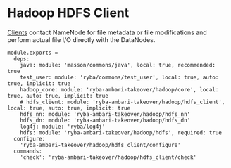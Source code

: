 
# Hadoop HDFS Client

[Clients][hdfs_client] contact NameNode for file metadata or file modifications
and perform actual file I/O directly with the DataNodes.

    module.exports =
      deps:
        java: module: 'masson/commons/java', local: true, recommended: true
        test_user: module: 'ryba/commons/test_user', local: true, auto: true, implicit: true
        hadoop_core: module: 'ryba-ambari-takeover/hadoop/core', local: true, auto: true, implicit: true
        # hdfs_client: module: 'ryba-ambari-takeover/hadoop/hdfs_client', local: true, auto: true, implicit: true
        hdfs_nn: module: 'ryba-ambari-takeover/hadoop/hdfs_nn'
        hdfs_dn: module: 'ryba-ambari-takeover/hadoop/hdfs_dn'
        log4j: module: 'ryba/log4j'
        hdfs: module: 'ryba-ambari-takeover/hadoop/hdfs', required: true
      configure:
        'ryba-ambari-takeover/hadoop/hdfs_client/configure'
      commands:
        'check': 'ryba-ambari-takeover/hadoop/hdfs_client/check'

[hdfs_client]: http://hadoop.apache.org/docs/current/hadoop-project-dist/hadoop-hdfs/HdfsUserGuide.html
